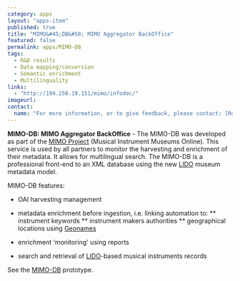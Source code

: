 ```yaml
---
category: apps
layout: "apps-item"
published: true
title: "MIMO&#45;DB&#58; MIMO Aggregator BackOffice"
featured: false
permalink: apps/MIMO-DB
tags: 
  - R&D results
  - Data mapping/conversion
  - Semantic enrichment
  - Multilinguality
links: 
  - "http://194.250.19.151/mimo/infodoc/"
imageurl: 
contact: 
  name: "For more information, or to give feedback, please contact: [Rodolphe Bailly](rbailly@cite-musique.fr)"
---
```

**MIMO-DB: MIMO Aggregator BackOffice** - The MIMO-DB was developed as part of the [MIMO Project](http://www.mimo-project.eu/) (Musical Instrument Museums Online). This service is used by all partners to monitor the harvesting and enrichment of their metadata. It allows for multilingual search. The MIMO-DB is a professional front-end to an XML database using the new [LIDO](http://www.lido-schema.org/) museum metadata model.

MIMO-DB features:

* OAI harvesting management
* metadata enrichment before ingestion, i.e. linking automation to:
	** instrument keywords
	** instrument makers authorities
	** geographical locations using [Geonames](http://www.geonames.org/)
	
* enrichment &lsquo;monitoring&#39; using reports
* search and retrieval of [LIDO](http://www.lido-schema.org/)-based musical instruments records

See the [MIMO-DB](http://194.250.19.151/mimo/infodoc/) prototype.

	
